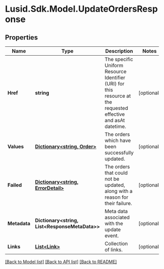 # Lusid.Sdk.Model.UpdateOrdersResponse

## Properties

Name | Type | Description | Notes
------------ | ------------- | ------------- | -------------
**Href** | **string** | The specific Uniform Resource Identifier (URI) for this resource at the requested effective and asAt datetime. | [optional] 
**Values** | [**Dictionary&lt;string, Order&gt;**](Order.md) | The orders which have been successfully updated. | [optional] 
**Failed** | [**Dictionary&lt;string, ErrorDetail&gt;**](ErrorDetail.md) | The orders that could not be updated, along with a reason for their failure. | [optional] 
**Metadata** | **Dictionary&lt;string, List&lt;ResponseMetaData&gt;&gt;** | Meta data associated with the update event. | [optional] 
**Links** | [**List&lt;Link&gt;**](Link.md) | Collection of links. | [optional] 

[[Back to Model list]](../README.md#documentation-for-models) [[Back to API list]](../README.md#documentation-for-api-endpoints) [[Back to README]](../README.md)

